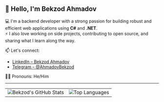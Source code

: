 ## 👋 Hello, I'm Bekzod Ahmadov

💻 I'm a backend developer with a strong passion for building robust and efficient web applications using **C#** and **.NET**.  
⚡ I also love working on side projects, contributing to open source, and sharing what I learn along the way.

📫 Let's connect:  
- [LinkedIn – Bekzod Ahmadov](https://www.linkedin.com/in/bekzod-ahmadov-a765b3323)  
- [Telegram – @AhmadovBekzod](https://t.me/AhmadovBekzod)  

🧑‍💼 Pronouns: He/Him  

---

<table>
  <tr>
    <td>
      <img src="https://github-readme-stats.vercel.app/api?username=BekzodAkhmadov&show_icons=true&theme=dark&count_private=true" alt="Bekzod's GitHub Stats" />
    </td>
    <td>
      <img src="https://github-readme-stats.vercel.app/api/top-langs/?username=BekzodAkhmadov&layout=compact&theme=dark" alt="Top Languages" />
    </td>
  </tr>
</table>
